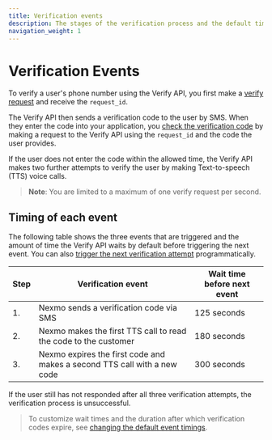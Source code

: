 ```yaml
---
title: Verification events
description: The stages of the verification process and the default timings for each.
navigation_weight: 1
---
```


# Verification Events

To verify a user's phone number using the Verify API, you first make a [verify request](/verify/code-snippets/send-verify-request) and receive the `request_id`. 

The Verify API then sends a verification code to the user by SMS. When they enter the code into your application, you [check the verification code](/verify/code-snippets/check-verify-request) by making a request to the Verify API using the `request_id` and the code the user provides.

If the user does not enter the code within the allowed time, the Verify API makes two further attempts to verify the user by making  Text-to-speech (TTS) voice calls.

> **Note**: You are limited to a maximum of one verify request per second.

## Timing of each event 

The following table shows the three events that are triggered and the amount of time the Verify API waits by default before triggering the next event. You can also [trigger the next verification attempt](/verify/code-snippets/trigger-next-verification-process) programmatically.

| Step | Verification event  | Wait time before next event |
|---|---|---|
|1.|Nexmo sends a verification code via SMS | 125 seconds |
|2.|Nexmo makes the first TTS call to read the code to the customer | 180 seconds |
|3.|Nexmo expires the first code and makes a second TTS call with a new code | 300 seconds |

If the user still has not responded after all three verification attempts, the verification process is unsuccessful.

> To customize wait times and the duration after which verification codes expire, see [changing the default event timings](/verify/guides/changing-default-timings).